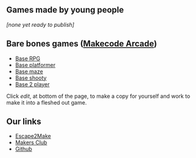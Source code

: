 ## Games made by young people 

_[none yet ready to publish]_

## Bare bones games ([Makecode Arcade](arcade.makecode.arcade))

* [Base RPG](https://escape2make.github.io/base-rpg/)
* [Base platformer](https://escape2make.github.io/base-platformer/)
* [Base maze](https://escape2make.github.io/base-maze/)
* [Base shooty](https://escape2make.github.io/base-shooty/)
* [Base 2 player](https://escape2make.github.io/base-2-player/)

Click _edit_, at bottom of the page, to make a copy for yourself and work to make it into a fleshed out game.

## Our links

* [Escape2Make](escape2make.org)
* [Makers Club](https://escape2make.org/club/makers-club/)
* [Github](github.com/escape2make)
